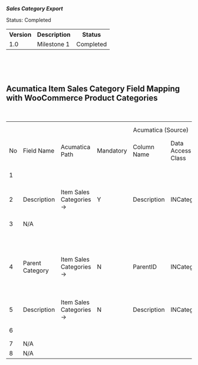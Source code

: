 ***Sales Category Export***
<p>Status: Completed</p>
<table>
<tbody>
<tr>
<th>Version</th>
<th>Description</th>
<th>Status</th></tr>
<tr>
<td>1.0</td>
<td>Milestone 1</td>
<td>Completed</td></tr></tbody></table>
<p>&nbsp;</p>
<p><ac:structured-macro ac:macro-id="f79a46fe-5914-4be8-9e39-45f2341aed8f" ac:name="toc" ac:schema-version="1" /></p>
<p>&nbsp;</p>
<h2>Acumatica Item Sales Category Field Mapping with WooCommerce Product Categories</h2>
<p>&nbsp;</p>
<table>
<tbody>
<tr>
<td class="highlight-grey" colspan="8" data-highlight-colour="grey" style="text-align: center;">Acumatica (Source)</td>
<td class="highlight-grey" colspan="2" data-highlight-colour="grey">WooCommerce (Target)</td></tr>
<tr>
<td class="highlight-grey" data-highlight-colour="grey">No</td>
<td class="highlight-grey" data-highlight-colour="grey">Field Name</td>
<td class="highlight-grey" data-highlight-colour="grey">Acumatica Path</td>
<td class="highlight-grey" data-highlight-colour="grey">Mandatory</td>
<td class="highlight-grey" data-highlight-colour="grey">Column Name</td>
<td class="highlight-grey" data-highlight-colour="grey">Data Access Class</td>
<td class="highlight-grey" data-highlight-colour="grey">Framework</td>
<td class="highlight-grey" data-highlight-colour="grey">Comment (Acu-&gt;Woo)</td>
<td class="highlight-grey" data-highlight-colour="grey">Field Name</td>
<td class="highlight-grey" data-highlight-colour="grey">Value Example</td></tr>
<tr>
<td>1</td>
<td>&nbsp;</td>
<td>&nbsp;</td>
<td>&nbsp;</td>
<td>&nbsp;</td>
<td>&nbsp;</td>
<td>&nbsp;</td>
<td>ID is generated by WooCommerce</td>
<td>id</td>
<td>9</td></tr>
<tr>
<td>2</td>
<td>Description</td>
<td>Item Sales Categories-&gt;</td>
<td>Y</td>
<td>Description</td>
<td>INCategory</td>
<td>ItemSalesCategory-&gt;Description</td>
<td>&nbsp;</td>
<td>name</td>
<td>Clothing</td></tr>
<tr>
<td>3</td>
<td>N/A</td>
<td>&nbsp;</td>
<td>&nbsp;</td>
<td>&nbsp;</td>
<td>&nbsp;</td>
<td>&nbsp;</td>
<td>Slug is generated by WooCommerce</td>
<td>slug</td>
<td>Clothing</td></tr>
<tr>
<td>4</td>
<td>Parent Category</td>
<td>Item Sales Categories-&gt;</td>
<td>N</td>
<td>ParentID</td>
<td>INCategory</td>
<td>ItemSalesCategory-&gt;ParentCategoryID</td>
<td>If parent category = Company in Acumatica, WooCommerce parent category = None</td>
<td>parent</td>
<td>0</td></tr>
<tr>
<td>5</td>
<td>Description</td>
<td>Item Sales Categories-&gt;</td>
<td>N</td>
<td>Description</td>
<td>INCategory</td>
<td>ItemSalesCategory-&gt;Description</td>
<td>&nbsp;</td>
<td>description</td>
<td>&nbsp;</td></tr>
<tr>
<td>6</td>
<td>&nbsp;</td>
<td>&nbsp;</td>
<td>&nbsp;</td>
<td>&nbsp;</td>
<td>&nbsp;</td>
<td>&nbsp;</td>
<td>Default value = {default}</td>
<td>display</td>
<td>default</td></tr>
<tr>
<td>7</td>
<td>N/A</td>
<td>&nbsp;</td>
<td>&nbsp;</td>
<td>&nbsp;</td>
<td>&nbsp;</td>
<td>&nbsp;</td>
<td>&nbsp;</td>
<td>image</td>
<td>&nbsp;</td></tr>
<tr>
<td>8</td>
<td>N/A</td>
<td>&nbsp;</td>
<td>&nbsp;</td>
<td>&nbsp;</td>
<td>&nbsp;</td>
<td>&nbsp;</td>
<td>&nbsp;</td>
<td>menu_order</td>
<td>&nbsp;</td></tr></tbody></table>
